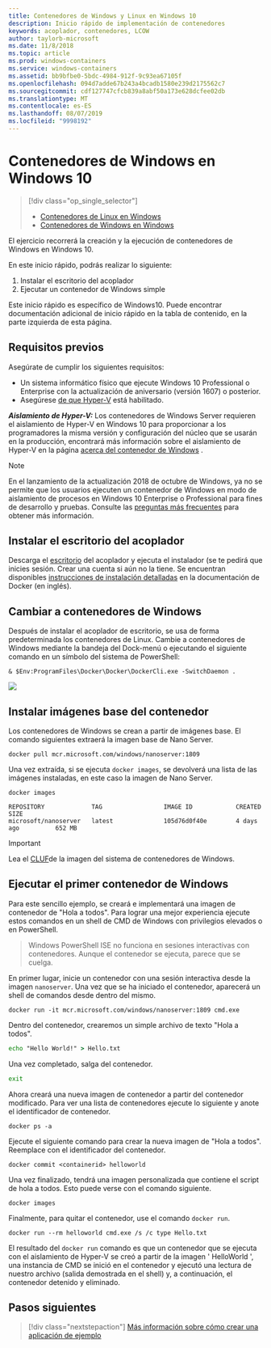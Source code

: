 ```yaml
---
title: Contenedores de Windows y Linux en Windows 10
description: Inicio rápido de implementación de contenedores
keywords: acoplador, contenedores, LCOW
author: taylorb-microsoft
ms.date: 11/8/2018
ms.topic: article
ms.prod: windows-containers
ms.service: windows-containers
ms.assetid: bb9bfbe0-5bdc-4984-912f-9c93ea67105f
ms.openlocfilehash: 094d7adde67b243a4bcadb1580e239d2175562c7
ms.sourcegitcommit: cdf127747cfcb839a8abf50a173e628dcfee02db
ms.translationtype: MT
ms.contentlocale: es-ES
ms.lasthandoff: 08/07/2019
ms.locfileid: "9998192"
---
```

# <a name="windows-containers-on-windows-10"></a>Contenedores de Windows en Windows 10

> [!div class="op_single_selector"]
> - [Contenedores de Linux en Windows](quick-start-windows-10-linux.md)
> - [Contenedores de Windows en Windows](quick-start-windows-10.md)

El ejercicio recorrerá la creación y la ejecución de contenedores de Windows en Windows 10.

En este inicio rápido, podrás realizar lo siguiente:

1. Instalar el escritorio del acoplador
2. Ejecutar un contenedor de Windows simple

Este inicio rápido es específico de Windows10. Puede encontrar documentación adicional de inicio rápido en la tabla de contenido, en la parte izquierda de esta página.

## <a name="prerequisites"></a>Requisitos previos
Asegúrate de cumplir los siguientes requisitos:
- Un sistema informático físico que ejecute Windows 10 Professional o Enterprise con la actualización de aniversario (versión 1607) o posterior. 
- Asegúrese [de que Hyper-V](https://docs.microsoft.com/virtualization/hyper-v-on-windows/reference/hyper-v-requirements) está habilitado.

***Aislamiento de Hyper-V:*** Los contenedores de Windows Server requieren el aislamiento de Hyper-V en Windows 10 para proporcionar a los programadores la misma versión y configuración del núcleo que se usarán en la producción, encontrará más información sobre el aislamiento de Hyper-V en la página [acerca del contenedor de Windows](../about/index.md) .

> [!NOTE]
> En el lanzamiento de la actualización 2018 de octubre de Windows, ya no se permite que los usuarios ejecuten un contenedor de Windows en modo de aislamiento de procesos en Windows 10 Enterprise o Professional para fines de desarrollo y pruebas. Consulte las [preguntas más frecuentes](../about/faq.md) para obtener más información.

## <a name="install-docker-desktop"></a>Instalar el escritorio del acoplador

Descarga el [escritorio](https://store.docker.com/editions/community/docker-ce-desktop-windows) del acoplador y ejecuta el instalador (se te pedirá que inicies sesión. Crear una cuenta si aún no la tiene. Se encuentran disponibles [instrucciones de instalación detalladas](https://docs.docker.com/docker-for-windows/install) en la documentación de Docker (en inglés).

## <a name="switch-to-windows-containers"></a>Cambiar a contenedores de Windows

Después de instalar el acoplador de escritorio, se usa de forma predeterminada los contenedores de Linux. Cambie a contenedores de Windows mediante la bandeja del Dock-menú o ejecutando el siguiente comando en un símbolo del sistema de PowerShell:

```console
& $Env:ProgramFiles\Docker\Docker\DockerCli.exe -SwitchDaemon .
```

![](./media/docker-for-win-switch.png)

## <a name="install-base-container-images"></a>Instalar imágenes base del contenedor

Los contenedores de Windows se crean a partir de imágenes base. El comando siguientes extraerá la imagen base de Nano Server.

```console
docker pull mcr.microsoft.com/windows/nanoserver:1809
```

Una vez extraída, si se ejecuta `docker images`, se devolverá una lista de las imágenes instaladas, en este caso la imagen de Nano Server.

```console
docker images

REPOSITORY             TAG                 IMAGE ID            CREATED             SIZE
microsoft/nanoserver   latest              105d76d0f40e        4 days ago          652 MB
```

> [!IMPORTANT]
> Lea el [CLUF](../images-eula.md)de la imagen del sistema de contenedores de Windows.

## <a name="run-your-first-windows-container"></a>Ejecutar el primer contenedor de Windows

Para este sencillo ejemplo, se creará e implementará una imagen de contenedor de "Hola a todos". Para lograr una mejor experiencia ejecute estos comandos en un shell de CMD de Windows con privilegios elevados o en PowerShell.

> Windows PowerShell ISE no funciona en sesiones interactivas con contenedores. Aunque el contenedor se ejecuta, parece que se cuelga.

En primer lugar, inicie un contenedor con una sesión interactiva desde la imagen `nanoserver`. Una vez que se ha iniciado el contenedor, aparecerá un shell de comandos desde dentro del mismo.  

```console
docker run -it mcr.microsoft.com/windows/nanoserver:1809 cmd.exe
```

Dentro del contenedor, crearemos un simple archivo de texto "Hola a todos".

```cmd
echo "Hello World!" > Hello.txt
```   

Una vez completado, salga del contenedor.

```cmd
exit
```

Ahora creará una nueva imagen de contenedor a partir del contenedor modificado. Para ver una lista de contenedores ejecute lo siguiente y anote el identificador de contenedor.

```console
docker ps -a
```

Ejecute el siguiente comando para crear la nueva imagen de "Hola a todos". Reemplace <containerid> con el identificador del contenedor.

```console
docker commit <containerid> helloworld
```

Una vez finalizado, tendrá una imagen personalizada que contiene el script de hola a todos. Esto puede verse con el comando siguiente.

```console
docker images
```

Finalmente, para quitar el contenedor, use el comando `docker run`.

```console
docker run --rm helloworld cmd.exe /s /c type Hello.txt
```

El resultado del `docker run` comando es que un contenedor que se ejecuta con el aislamiento de Hyper-V se creó a partir de la imagen ' HelloWorld ', una instancia de CMD se inició en el contenedor y ejecutó una lectura de nuestro archivo (salida demostrada en el shell) y, a continuación, el contenedor detenido y eliminado.

## <a name="next-steps"></a>Pasos siguientes

> [!div class="nextstepaction"]
> [Más información sobre cómo crear una aplicación de ejemplo](./building-sample-app.md)
